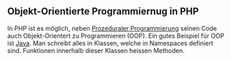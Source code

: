 ## Objekt-Orientierte Programmiernug in PHP
In PHP ist es möglich, neben [Prozeduraler Programmierung](/de/wiki/programmiersprachen/php/prozedural) seinen Code auch Objekt-Orientert zu Programmieren (OOP). Ein gutes Beispiel für OOP ist [Java](/de/wiki/programmiersprachen/java). Man schreibt alles in Klassen, welche in Namespaces definiert sind. Funktionen innerhalb dieser Klassen heissen Methoden.
